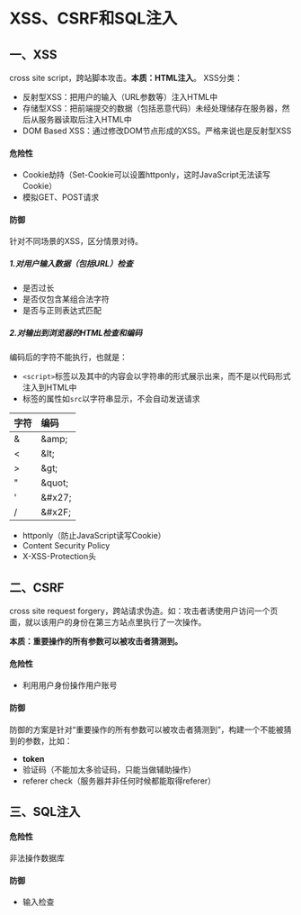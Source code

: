 # XSS、CSRF和SQL注入

## 一、XSS

cross site script，跨站脚本攻击。**本质：HTML注入**。
XSS分类：

* 反射型XSS：把用户的输入（URL参数等）注入HTML中
* 存储型XSS：把前端提交的数据（包括恶意代码）未经处理储存在服务器，然后从服务器读取后注入HTML中
* DOM Based XSS：通过修改DOM节点形成的XSS。严格来说也是反射型XSS

#### 危险性

* Cookie劫持（Set-Cookie可以设置httponly，这时JavaScript无法读写Cookie）
* 模拟GET、POST请求

#### 防御

针对不同场景的XSS，区分情景对待。

##### 1.对用户输入数据（包括URL）检查

* 是否过长
* 是否仅包含某组合法字符
* 是否与正则表达式匹配

##### 2.对输出到浏览器的HTML检查和编码

编码后的字符不能执行，也就是：

* `<script>`标签以及其中的内容会以字符串的形式展示出来，而不是以代码形式注入到HTML中
* 标签的属性如`src`以字符串显示，不会自动发送请求 

| **字符** | **编码** |
| :--- | :--- |
| & | &amp;amp; |
| < | &amp;lt; |
| > | &amp;gt; |
| " | &amp;quot; |
| ' | &amp;#x27; |
| / | &amp;#x2F; |

* httponly（防止JavaScript读写Cookie）
* Content Security Policy
* X-XSS-Protection头

## 二、CSRF

cross site request forgery，跨站请求伪造。如：攻击者诱使用户访问一个页面，就以该用户的身份在第三方站点里执行了一次操作。

**本质：重要操作的所有参数可以被攻击者猜测到。**

#### 危险性

* 利用用户身份操作用户账号

#### 防御

防御的方案是针对“重要操作的所有参数可以被攻击者猜测到”，构建一个不能被猜到的参数，比如：

* **token**
* 验证码（不能加太多验证码，只能当做辅助操作）
* referer check（服务器并非任何时候都能取得referer）

## 三、SQL注入

#### 危险性

非法操作数据库

#### 防御

* 输入检查
